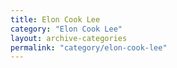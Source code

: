 ```yaml
---
title: Elon Cook Lee
category: "Elon Cook Lee"
layout: archive-categories
permalink: "category/elon-cook-lee"
---
```

